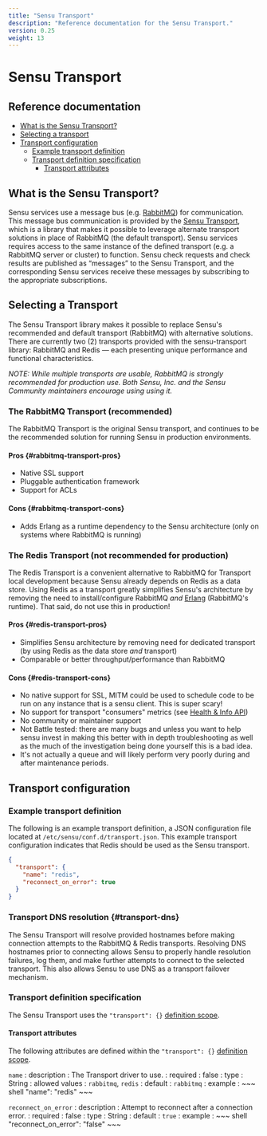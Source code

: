 ```yaml
---
title: "Sensu Transport"
description: "Reference documentation for the Sensu Transport."
version: 0.25
weight: 13
---
```


# Sensu Transport

## Reference documentation

- [What is the Sensu Transport?](#what-is-the-sensu-transport)
- [Selecting a transport](#selecting-a-transport)
- [Transport configuration](#transport-configuration)
  - [Example transport definition](#example-transport-definition)
  - [Transport definition specification](#transport-definition-specification)
    - [Transport attributes](#transport-attributes)

## What is the Sensu Transport?

Sensu services use a message bus (e.g. [RabbitMQ][1]) for communication. This
message bus communication is provided by the [Sensu Transport][2], which is  a
library that makes it possible to leverage alternate transport solutions in
place of RabbitMQ (the default transport). Sensu services requires access to the
same instance of the defined transport (e.g. a RabbitMQ server or cluster) to
function. Sensu check requests and check results are published as “messages” to
the Sensu Transport, and the corresponding Sensu services receive these messages
by subscribing to the appropriate subscriptions.

## Selecting a Transport

The Sensu Transport library makes it possible to replace Sensu's recommended and
default transport (RabbitMQ) with alternative solutions. There are currently
two (2) transports provided with the sensu-transport library: RabbitMQ and
Redis &mdash; each presenting unique performance and functional characteristics.

_NOTE: While multiple transports are usable, RabbitMQ is strongly recommended
for production use. Both Sensu, Inc. and the Sensu Community maintainers
encourage using using it._

### The RabbitMQ Transport (recommended)

The RabbitMQ Transport is the original Sensu transport, and continues to be the
recommended solution for running Sensu in production environments.

#### Pros {#rabbitmq-transport-pros}

- Native SSL support
- Pluggable authentication framework
- Support for ACLs

#### Cons {#rabbitmq-transport-cons}

- Adds Erlang as a runtime dependency to the Sensu architecture (only on systems
  where RabbitMQ is running)

### The Redis Transport (not recommended for production)

The Redis Transport is a convenient alternative to RabbitMQ for Transport local
development because Sensu already depends on Redis as a data store. Using Redis
as a transport greatly simplifies Sensu's architecture by removing the need to
install/configure RabbitMQ _and_ [Erlang](https://www.erlang.org/) (RabbitMQ's
runtime). That said, do not use this in production!

#### Pros {#redis-transport-pros}

- Simplifies Sensu architecture by removing need for dedicated transport (by
  using Redis as the data store _and_ transport)
- Comparable or better throughput/performance than RabbitMQ

#### Cons {#redis-transport-cons}

- No native support for SSL, MITM could be used to schedule code to be run on any instance that is a sensu client. This is super scary!
- No support for transport "consumers" metrics (see [Health & Info API][4])
- No community or maintainer support
- Not Battle tested: there are many bugs and unless you want to help sensu invest in making this better with in depth troubleshooting as well as the much of the investigation being done yourself this is a bad idea.
- It's not actually a queue and will likely perform very poorly during and after maintenance periods.


## Transport configuration

### Example transport definition

The following is an example transport definition, a JSON configuration file
located at `/etc/sensu/conf.d/transport.json`. This example transport
configuration indicates that Redis should be used as the Sensu transport.

~~~ json
{
  "transport": {
    "name": "redis",
    "reconnect_on_error": true
  }
}
~~~

### Transport DNS resolution {#transport-dns}

The Sensu Transport will resolve provided hostnames before making
connection attempts to the RabbitMQ & Redis transports. Resolving DNS
hostnames prior to connecting allows Sensu to properly handle
resolution failures, log them, and make further attempts to connect to
the selected transport. This also allows Sensu to use DNS as a
transport failover mechanism.

### Transport definition specification

The Sensu Transport uses the `"transport": {}` [definition scope][3].

#### Transport attributes

The following attributes are defined within the `"transport": {}`
[definition scope](configuration#configuration-scopes).

`name`
: description
  : The Transport driver to use.
: required
  : false
: type
  : String
: allowed values
  : `rabbitmq`, `redis`
: default
  : `rabbitmq`
: example
  : ~~~ shell
    "name": "redis"
    ~~~

`reconnect_on_error`
: description
  : Attempt to reconnect after a connection error.
: required
  : false
: type
  : String
: default
  : `true`
: example
  : ~~~ shell
    "reconnect_on_error": "false"
    ~~~


[1]:  rabbitmq.html
[2]:  http://github.com/sensu/sensu-transport
[3]:  configuration.html#configuration-scopes
[4]:  ../api/health-and-info-api.html
